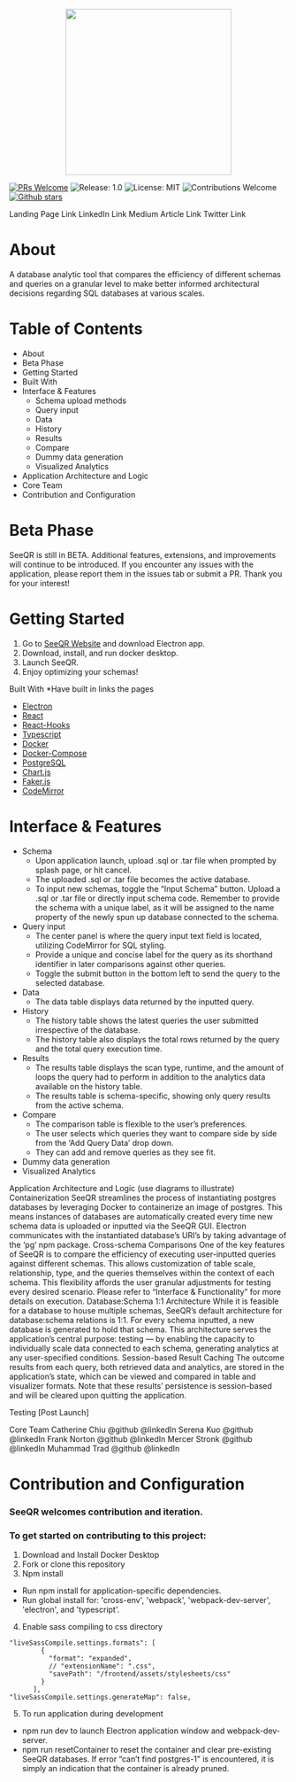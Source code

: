 <p align="center">
<img src="./frontend/assets/images/logo_readme.png" height=300/>
</p>

[![PRs Welcome](https://img.shields.io/badge/PRs-welcome-brightgreen.svg)](https://github.com/oslabs-beta/SeeQR)
![Release: 1.0](https://img.shields.io/badge/Release-1.0-red)
![License: MIT](https://img.shields.io/badge/License-MIT-orange.svg)
![Contributions Welcome](https://img.shields.io/badge/Contributions-welcome-blue.svg)
[![Github stars](https://img.shields.io/github/stars/oslabs-beta/SeeQR?style=social)](https://github.com/oslabs-beta/SeeQR)

Landing Page Link
LinkedIn Link
Medium Article Link
Twitter Link

# About

A database analytic tool that compares the efficiency of different schemas and queries on a granular level to make better informed architectural decisions regarding SQL databases at various scales.

# Table of Contents

- About
- Beta Phase
- Getting Started
- Built With
- Interface & Features
  - Schema upload methods
  - Query input
  - Data
  - History
  - Results
  - Compare
  - Dummy data generation
  - Visualized Analytics
- Application Architecture and Logic
- Core Team
- Contribution and Configuration

# Beta Phase

SeeQR is still in BETA. Additional features, extensions, and improvements will continue to be introduced. If you encounter any issues with the application, please report them in the issues tab or submit a PR. Thank you for your interest!

# Getting Started

1. Go to [SeeQR Website](https://www.theseeqr.io) and download Electron app.
2. Download, install, and run docker desktop.
3. Launch SeeQR.
4. Enjoy optimizing your schemas!

Built With *Have built in links the pages
- [Electron](https://www.electronjs.org/docs)
- [React](https://reactjs.org/)
- [React-Hooks](https://reactjs.org/docs/hooks-intro.html)
- [Typescript](https://www.typescriptlang.org/)
- [Docker](https://www.docker.com/get-started)
- [Docker-Compose](https://docs.docker.com/compose/)
- [PostgreSQL](https://www.postgresql.org/)
- [Chart.js](https://github.com/chartjs)
- [Faker.js](https://github.com/Marak/faker.js)
- [CodeMirror](https://codemirror.net/)

# Interface & Features

- Schema
  - Upon application launch, upload .sql or .tar file when prompted by splash page, or hit cancel.
  - The uploaded .sql or .tar file becomes the active database.
  - To input new schemas, toggle the “Input Schema” button. Upload a .sql or .tar file or directly input schema code. Remember to provide the schema with a unique label, as it will be assigned to the name property of the newly spun up database connected to the schema.
- Query input
  - The center panel is where the query input text field is located, utilizing CodeMirror for SQL styling.
  - Provide a unique and concise label for the query as its shorthand identifier in later comparisons against other queries.
  - Toggle the submit button in the bottom left to send the query to the selected database.
- Data
  - The data table displays data returned by the inputted query.
- History
  - The history table shows the latest queries the user submitted irrespective of the database.
  - The history table also displays the total rows returned by the query and the total query execution time.
- Results
  - The results table displays the scan type, runtime, and the amount of loops the query had to perform in addition to the analytics data available on the history table.
  - The results table is schema-specific, showing only query results from the active schema.
- Compare
  - The comparison table is flexible to the user’s preferences.
  - The user selects which queries they want to compare side by side from the ‘Add Query Data’ drop down.
  - They can add and remove queries as they see fit.
- Dummy data generation
- Visualized Analytics














Application Architecture and Logic
(use diagrams to illustrate)
Containerization
SeeQR streamlines the process of instantiating postgres databases by leveraging Docker to containerize an image of postgres. This means instances of databases are automatically created every time new schema data is uploaded or inputted via the SeeQR GUI. Electron communicates with the instantiated database’s URI’s by taking advantage of the ‘pg’ npm package. 
Cross-schema Comparisons
One of the key features of SeeQR is to compare the efficiency of executing user-inputted queries against different schemas. This allows customization of table scale, relationship, type, and the queries themselves within the context of each schema. This flexibility affords the user granular adjustments for testing every desired scenario. Please refer to “Interface & Functionality” for more details on execution.
Database:Schema 1:1 Architecture
While it is feasible for a database to house multiple schemas, SeeQR’s default architecture for database:schema relations is 1:1. For every schema inputted, a new database is generated to hold that schema. This architecture serves the application’s central purpose: testing — by enabling the capacity to individually scale data connected to each schema, generating analytics at any user-specified conditions.
Session-based Result Caching
The outcome results from each query, both retrieved data and analytics, are stored in the application’s state, which can be viewed and compared in table and visualizer formats. Note that these results’ persistence is session-based and will be cleared upon quitting the application.


Testing [Post Launch]


Core Team
Catherine Chiu @github @linkedIn
Serena Kuo @github @linkedIn
Frank Norton @github @linkedIn
Mercer Stronk @github @linkedIn
Muhammad Trad @github @linkedIn


# Contribution and Configuration

### SeeQR welcomes contribution and iteration. 

### To get started on contributing to this project: 
1. Download and Install Docker Desktop
2. Fork or clone this repository
3. Npm install
  - Run npm install for application-specific dependencies.
  - Run global install for: 'cross-env', 'webpack', 'webpack-dev-server', 'electron', and 'typescript'.
4. Enable sass compiling to css directory 
```
"liveSassCompile.settings.formats": [
        {
          "format": "expanded",
          // "extensionName": ".css",
          "savePath": "/frontend/assets/stylesheets/css"
        }
      ],
"liveSassCompile.settings.generateMap": false,
```
5. To run application during development 
  - npm run dev to launch Electron application window and webpack-dev-server.
  - npm run resetContainer to reset the container and clear pre-existing SeeQR databases. If error “can’t find postgres-1” is encountered, it is simply an indication that the container is already pruned.

